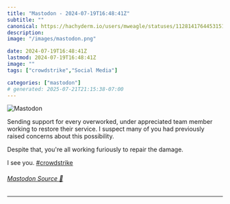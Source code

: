 ```yaml
---
title: "Mastodon - 2024-07-19T16:48:41Z"
subtitle: ""
canonical: https://hachyderm.io/users/mweagle/statuses/112814176445315118
description:
image: "/images/mastodon.png"

date: 2024-07-19T16:48:41Z
lastmod: 2024-07-19T16:48:41Z
image: ""
tags: ["crowdstrike","Social Media"]

categories: ["mastodon"]
# generated: 2025-07-21T21:15:38-07:00
---
```

![Mastodon](/images/mastodon.png)

<p>Sending support for every overworked, under appreciated team member working to restore their service. I suspect many of you had previously raised concerns about this possibility.</p><p>Despite that, you&#39;re all working furiously to repair the damage. </p><p>I see you. <a href="https://hachyderm.io/tags/crowdstrike" class="mention hashtag" rel="tag">#<span>crowdstrike</span></a></p>


###### [Mastodon Source 🐘](https://hachyderm.io/@mweagle/112814176445315118)

___
